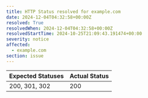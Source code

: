```yaml
---
title: HTTP Status resolved for example.com
date: 2024-12-04T04:32:58+00:00Z
resolved: True
resolvedWhen: 2024-12-04T04:32:58+00:00Z
resolvedStartTime: 2024-10-25T21:09:43.191474+00:00
severity: notice
affected:
  - example.com
section: issue
---
```


| Expected Statuses | Actual Status  |
|-------------------|----------------|
| 200, 301, 302 | 200 |
